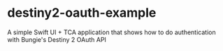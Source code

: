 # destiny2-oauth-example
A simple Swift UI + TCA application that shows how to do authentication with Bungie's Destiny 2 OAuth API
